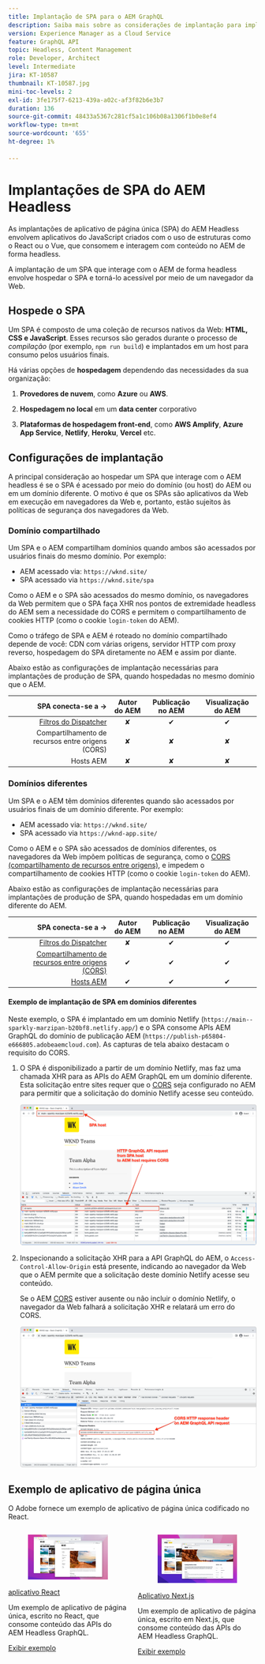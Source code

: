 ```yaml
---
title: Implantação de SPA para o AEM GraphQL
description: Saiba mais sobre as considerações de implantação para implantações headless de aplicativo de página única (SPA) do AEM.
version: Experience Manager as a Cloud Service
feature: GraphQL API
topic: Headless, Content Management
role: Developer, Architect
level: Intermediate
jira: KT-10587
thumbnail: KT-10587.jpg
mini-toc-levels: 2
exl-id: 3fe175f7-6213-439a-a02c-af3f82b6e3b7
duration: 136
source-git-commit: 48433a5367c281cf5a1c106b08a1306f1b0e8ef4
workflow-type: tm+mt
source-wordcount: '655'
ht-degree: 1%

---
```


# Implantações de SPA do AEM Headless

As implantações de aplicativo de página única (SPA) do AEM Headless envolvem aplicativos do JavaScript criados com o uso de estruturas como o React ou o Vue, que consomem e interagem com conteúdo no AEM de forma headless.

A implantação de um SPA que interage com o AEM de forma headless envolve hospedar o SPA e torná-lo acessível por meio de um navegador da Web.

## Hospede o SPA

Um SPA é composto de uma coleção de recursos nativos da Web: **HTML, CSS e JavaScript**. Esses recursos são gerados durante o processo de _compilação_ (por exemplo, `npm run build`) e implantados em um host para consumo pelos usuários finais.

Há várias opções de **hospedagem** dependendo das necessidades da sua organização:

1. **Provedores de nuvem**, como **Azure** ou **AWS**.

2. **Hospedagem no local** em um **data center** corporativo

3. **Plataformas de hospedagem front-end**, como **AWS Amplify**, **Azure App Service**, **Netlify**, **Heroku**, **Vercel** etc.

## Configurações de implantação

A principal consideração ao hospedar um SPA que interage com o AEM headless é se o SPA é acessado por meio do domínio (ou host) do AEM ou em um domínio diferente.  O motivo é que os SPAs são aplicativos da Web em execução em navegadores da Web e, portanto, estão sujeitos às políticas de segurança dos navegadores da Web.

### Domínio compartilhado

Um SPA e o AEM compartilham domínios quando ambos são acessados por usuários finais do mesmo domínio. Por exemplo:

+ AEM acessado via: `https://wknd.site/`
+ SPA acessado via `https://wknd.site/spa`

Como o AEM e o SPA são acessados do mesmo domínio, os navegadores da Web permitem que o SPA faça XHR nos pontos de extremidade headless do AEM sem a necessidade do CORS e permitem o compartilhamento de cookies HTTP (como o cookie `login-token` do AEM).

Como o tráfego de SPA e AEM é roteado no domínio compartilhado depende de você: CDN com várias origens, servidor HTTP com proxy reverso, hospedagem do SPA diretamente no AEM e assim por diante.

Abaixo estão as configurações de implantação necessárias para implantações de produção de SPA, quando hospedadas no mesmo domínio que o AEM.

| SPA conecta-se a → | Autor do AEM | Publicação no AEM | Visualização do AEM |
|---------------------------------------------------:|:----------:|:-----------:|:-----------:|
| [Filtros do Dispatcher](./configurations/dispatcher-filters.md) | ✘ | ✔ | ✔ |
| Compartilhamento de recursos entre origens (CORS) | ✘ | ✘ | ✘ |
| Hosts AEM | ✘ | ✘ | ✘ |

### Domínios diferentes

Um SPA e o AEM têm domínios diferentes quando são acessados por usuários finais de um domínio diferente. Por exemplo:

+ AEM acessado via: `https://wknd.site/`
+ SPA acessado via `https://wknd-app.site/`

Como o AEM e o SPA são acessados de domínios diferentes, os navegadores da Web impõem políticas de segurança, como o [CORS (compartilhamento de recursos entre origens)](./configurations/cors.md), e impedem o compartilhamento de cookies HTTP (como o cookie `login-token` do AEM).

Abaixo estão as configurações de implantação necessárias para implantações de produção de SPA, quando hospedadas em um domínio diferente do AEM.

| SPA conecta-se a → | Autor do AEM | Publicação no AEM | Visualização do AEM |
|---------------------------------------------------:|:----------:|:-----------:|:-----------:|
| [Filtros do Dispatcher](./configurations/dispatcher-filters.md) | ✘ | ✔ | ✔ |
| [Compartilhamento de recursos entre origens (CORS)](./configurations/cors.md) | ✔ | ✔ | ✔ |
| [Hosts AEM](./configurations/aem-hosts.md) | ✔ | ✔ | ✔ |

#### Exemplo de implantação de SPA em domínios diferentes

Neste exemplo, o SPA é implantado em um domínio Netlify (`https://main--sparkly-marzipan-b20bf8.netlify.app/`) e o SPA consome APIs AEM GraphQL do domínio de publicação AEM (`https://publish-p65804-e666805.adobeaemcloud.com`). As capturas de tela abaixo destacam o requisito do CORS.

1. O SPA é disponibilizado a partir de um domínio Netlify, mas faz uma chamada XHR para as APIs do AEM GraphQL em um domínio diferente. Esta solicitação entre sites requer que o [CORS](./configurations/cors.md) seja configurado no AEM para permitir que a solicitação do domínio Netlify acesse seu conteúdo.

   ![Solicitação de SPA atendida de hosts SPA e AEM ](assets/spa/cors-requirement.png)

2. Inspecionando a solicitação XHR para a API GraphQL do AEM, o `Access-Control-Allow-Origin` está presente, indicando ao navegador da Web que o AEM permite que a solicitação deste domínio Netlify acesse seu conteúdo.

   Se o AEM [CORS](./configurations/cors.md) estiver ausente ou não incluir o domínio Netlify, o navegador da Web falhará a solicitação XHR e relatará um erro do CORS.

   ![API GraphQL do AEM de Cabeçalho de Resposta do CORS](assets/spa/cors-response-headers.png)

## Exemplo de aplicativo de página única

O Adobe fornece um exemplo de aplicativo de página única codificado no React.

<div class="columns is-multiline">
<!-- React app -->
<div class="column is-half-tablet is-half-desktop is-one-third-widescreen" aria-label="React app" tabindex="0">
   <div class="card">
       <div class="card-image">
           <figure class="image is-16by9">
               <a href="../example-apps/react-app.md" title="aplicativo React" tabindex="-1">
                   <img class="is-bordered-r-small" src="../example-apps/assets/react-app/react-app-card.png" alt="aplicativo React">
               </a>
           </figure>
       </div>
       <div class="card-content is-padded-small">
           <div class="content">
               <p class="headline is-size-6 has-text-weight-bold"><a href="../example-apps/react-app.md" title="aplicativo React">aplicativo React</a></p>
               <p class="is-size-6">Um exemplo de aplicativo de página única, escrito no React, que consome conteúdo das APIs do AEM Headless GraphQL.</p>
               <a href="../example-apps/react-app.md" class="spectrum-Button spectrum-Button--outline spectrum-Button--primary spectrum-Button--sizeM">
                   <span class="spectrum-Button-label has-no-wrap has-text-weight-bold">Exibir exemplo</span>
               </a>
           </div>
       </div>
   </div>
</div>
<!-- Next.js app -->
<div class="column is-half-tablet is-half-desktop is-one-third-widescreen" aria-label="Next.js app" tabindex="0">
   <div class="card">
       <div class="card-image">
           <figure class="image is-16by9">
               <a href="../example-apps/next-js.md" title="Aplicativo Next.js" tabindex="-1">
                   <img class="is-bordered-r-small" src="../example-apps/assets/next-js/next-js-card.png" alt="Aplicativo Next.js">
               </a>
           </figure>
       </div>
       <div class="card-content is-padded-small">
           <div class="content">
               <p class="headline is-size-6 has-text-weight-bold"><a href="../example-apps/next-js.md" title="Aplicativo Next.js">Aplicativo Next.js</a></p>
               <p class="is-size-6">Um exemplo de aplicativo de página única, escrito em Next.js, que consome conteúdo das APIs do AEM Headless GraphQL.</p>
               <a href="../example-apps/next-js.md" class="spectrum-Button spectrum-Button--outline spectrum-Button--primary spectrum-Button--sizeM">
                   <span class="spectrum-Button-label has-no-wrap has-text-weight-bold">Exibir exemplo</span>
               </a>
           </div>
       </div>
   </div>
</div>
</div>
